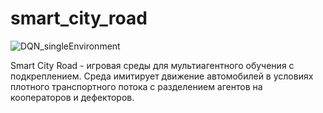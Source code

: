 # smart_city_road
 
 ![DQN_singleEnvironment](https://github.com/egormorgunov/smart_city_road/assets/108347547/a7ebe5f8-f095-4e47-8f6d-ff070e445d99)

 Smart City Road - игровая среды для мультиагентного обучения с подкреплением. Среда имитирует движение автомобилей в условиях плотного транспортного потока с разделением агентов на кооператоров и дефекторов.
